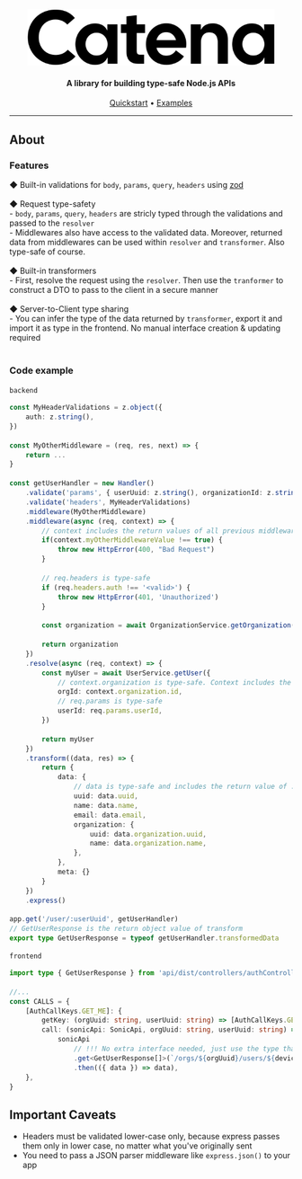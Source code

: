 <p align="center">
  <br/><br/>
  <picture>
    <source height="100" media="(prefers-color-scheme: dark)" srcset="./docs/assets/logo-dark.svg">
    <img height="100" alt="Foundry" src="./docs/assets/logo-light.svg">
  </picture>
</p>

<h4 align="center">A library for building type-safe Node.js APIs</h4>

<p align="center">
  <a href="#quickstart">Quickstart</a> • 
  <a href="#examples">Examples</a> 
</p>

<hr/>

## About

### Features

◆ Built-in validations for `body`, `params`, `query`, `headers` using [zod](https://github.com/colinhacks/zod)<br/><br/>
◆ Request type-safety<br/> - `body`, `params`, `query`, `headers` are stricly typed through the validations and passed to the `resolver`<br/> - Middlewares also have access to the validated data. Moreover, returned data from middlewares can be used within `resolver` and `transformer`. Also type-safe of course. <br/><br/>
◆ Built-in transformers<br/> - First, resolve the request using the `resolver`. Then use the `tranformer` to construct a DTO to pass to the client in a secure manner<br/><br/>
◆ Server-to-Client type sharing<br/> - You can infer the type of the data returned by `transformer`, export it and import it as type in the frontend. No manual interface creation & updating required<br/><br/>

### Code example

`backend`

```ts userController.ts
const MyHeaderValidations = z.object({
    auth: z.string(),
})

const MyOtherMiddleware = (req, res, next) => {
    return ...
}

const getUserHandler = new Handler()
    .validate('params', { userUuid: z.string(), organizationId: z.string() })
    .validate('headers', MyHeaderValidations)
    .middleware(MyOtherMiddleware)
    .middleware(async (req, context) => {
        // context includes the return values of all previous middlewares
        if(context.myOtherMiddlewareValue !== true) {
            throw new HttpError(400, "Bad Request")
        }

        // req.headers is type-safe
        if (req.headers.auth !== '<valid>') {
            throw new HttpError(401, 'Unauthorized')
        }

        const organization = await OrganizationService.getOrganization(req.params.organizationId)

        return organization
    })
    .resolve(async (req, context) => {
        const myUser = await UserService.getUser({
            // context.organization is type-safe. Context includes the return values of all middlewares (they must return objects)
            orgId: context.organization.id,
            // req.params is type-safe
            userId: req.params.userId,
        })

        return myUser
    })
    .transform((data, res) => {
        return {
            data: {
                // data is type-safe and includes the return value of .resolve
                uuid: data.uuid,
                name: data.name,
                email: data.email,
                organization: {
                    uuid: data.organization.uuid,
                    name: data.organization.name,
                },
            },
            meta: {}
        }
    })
    .express()

app.get('/user/:userUuid', getUserHandler)
// GetUserResponse is the return object value of transform
export type GetUserResponse = typeof getUserHandler.transformedData
```

`frontend`

```ts myQuery.ts
import type { GetUserResponse } from 'api/dist/controllers/authController.ts'

//...
const CALLS = {
    [AuthCallKeys.GET_ME]: {
        getKey: (orgUuid: string, userUuid: string) => [AuthCallKeys.GET_ME, orgUuid, userUuid],
        call: (sonicApi: SonicApi, orgUuid: string, userUuid: string) =>
            sonicApi
                // !!! No extra interface needed, just use the type that can be imported from the API
                .get<GetUserResponse[]>(`/orgs/${orgUuid}/users/${deviceUuid}`)
                .then(({ data }) => data),
    },
}
```

## Important Caveats

-   Headers must be validated lower-case only, because express passes them only in lower case, no matter what you've originally sent
-   You need to pass a JSON parser middleware like `express.json()` to your app
